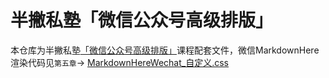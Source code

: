 # 半撇私塾「微信公众号高级排版」

本仓库为半撇私塾[「微信公众号高级排版」](http://learn.bpteach.com/course/24)课程配套文件，微信MarkdownHere渲染代码见`第五章`-> [MarkdownHereWechat_自定义.css](https://github.com/BPteach/Wechat-Advance-Layout-Exercise-Files/blob/master/%E7%AC%AC5%E7%AB%A0/0504-MarkdownHereWechat-%E8%87%AA%E5%AE%9A%E4%B9%89.css)

